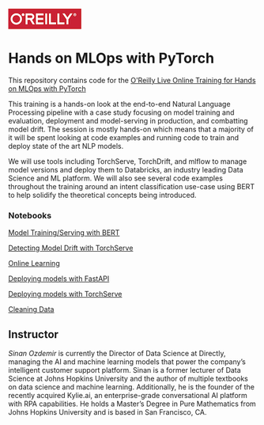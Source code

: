 ![oreilly-logo](images/oreilly.png)

# Hands on MLOps with PyTorch

This repository contains code for the [O'Reilly Live Online Training for Hands on MLOps with PyTorch](https://www.oreilly.com/live-events/hands-on-mlops-with-pytorch/0636920072575/0636920072574/)

This training is a hands-on look at the end-to-end Natural Language Processing pipeline with a case study focusing on model training and evaluation, deployment and model-serving in production, and combatting model drift. The session is mostly hands-on which means that a majority of it will be spent looking at code examples and running code to train and deploy state of the art NLP models.

We will use tools including TorchServe, TorchDrift, and mlflow to manage model versions and deploy them to Databricks, an industry leading Data Science and ML platform. We will also see several code examples throughout the training around an intent classification use-case using BERT to help solidify the theoretical concepts being introduced.

### Notebooks

[Model Training/Serving with BERT](notebooks/model_training.ipynb)

[Detecting Model Drift with TorchServe](notebooks/detecting_model_drift.ipynb)

[Online Learning](notebooks/online_learning.ipynb)

[Deploying models with FastAPI](fastapi/)

[Deploying models with TorchServe](torchserve/)

[Cleaning Data](notebooks/data_cleaning.ipynb)

## Instructor

*Sinan Ozdemir* is currently the Director of Data Science at Directly, managing the AI and machine learning models that power the company’s intelligent customer support platform. Sinan is a former lecturer of Data Science at Johns Hopkins University and the author of multiple textbooks on data science and machine learning. Additionally, he is the founder of the recently acquired Kylie.ai, an enterprise-grade conversational AI platform with RPA capabilities. He holds a Master’s Degree in Pure Mathematics from Johns Hopkins University and is based in San Francisco, CA.
